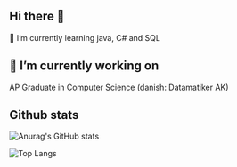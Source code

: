 ## Hi there 👋
🌱 I’m currently learning java, C# and SQL

## 🔭 I’m currently working on
AP Graduate in Computer Science 
(danish: Datamatiker AK)

## Github stats

![Anurag's GitHub stats](https://github-readme-stats.vercel.app/api?username=solesen1992&show_icons=true&theme=transparent)

![Top Langs](https://github-readme-stats.vercel.app/api/top-langs/?username=solesen1992&layout=compact)
